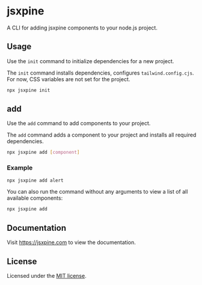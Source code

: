 # jsxpine

A CLI for adding jsxpine components to your node.js project.

## Usage

Use the `init` command to initialize dependencies for a new project.

The `init` command installs dependencies, configures `tailwind.config.cjs`. For now, CSS variables are not set for the project.

```bash
npx jsxpine init
```

## add

Use the `add` command to add components to your project.

The `add` command adds a component to your project and installs all required dependencies.

```bash
npx jsxpine add [component]
```

### Example

```bash
npx jsxpine add alert
```

You can also run the command without any arguments to view a list of all available components:

```bash
npx jsxpine add
```

## Documentation

Visit https://jsxpine.com to view the documentation.

## License

Licensed under the [MIT license](https://github.com/billybillydev/astropine/blob/main/LICENSE.md).
